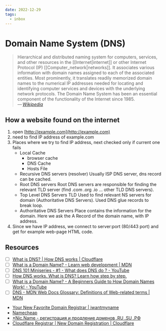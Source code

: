```yaml
---
date: 2022-12-29
tags:
  - inbox
---
```


# Domain Name System (DNS)

> Hierarchical and distributed naming system for computers, services, and other
> resources in the [[Internet|internet]] or other Internet Protocol (IP)
> [[Computer_network|networks]]. It associates various information with domain
> names assigned to each of the associated entities. Most prominently, it
> translates readily memorized domain names to the numerical IP addresses needed
> for locating and identifying computer services and devices with the underlying
> network protocols. The Domain Name System has been an essential component of
> the functionality of the Internet since 1985.\
> — <cite>[Wikipedia](https://en.wikipedia.org/wiki/Domain_Name_System)</cite>

## How a website found on the internet

1.  open [http://example.com](http://example.com)
2.  need to find IP address of example.com
3.  Places where we try to find IP address, next checked only if current one
    fails
    - Local Cache
      - browser cache
      - DNS Cache
      - Hosts File
    - Recursive DNS servers (resolver) Usually ISP DNS server, dns record can be
      cached.
    - Root DNS servers Root DNS servers are responsible for finding the relevant
      TLD server (find .com .org .io ... other TLD DNS servers).
    - Top Level DNS Servers TLD Used to find relevant NS servers for domain
      (Authoritative DNS Servers). Used DNS glue records to break loop.
    - Authoritative DNS Servers Place contains the information for the domain.
      Here we ask the A Record of the domain name, with IP address.
4.  Since we have IP address, we connect to server:port (80/443 port) and get
    for example web-page HTML code.

## Resources

- [ ] [What is DNS? | How DNS works | Cloudflare](https://www.cloudflare.com/learning/dns/what-is-dns/)
- [ ] [What is a Domain Name? - Learn web development | MDN](https://developer.mozilla.org/en-US/docs/Learn/Common_questions/Web_mechanics/What_is_a_domain_name)
- [ ] [DNS 101 Miniseries - #1 - What does DNS do ? - YouTube](https://www.youtube.com/watch?v=zEmUuNFBgN8)
- [ ] [How DNS works. What is DNS? Learn how step by step.](https://howdns.works/)
- [ ] [What is a Domain Name? - A Beginners Guide to How Domain Names Work! - YouTube](https://www.youtube.com/watch?v=Y4cRx19nhJk)
- [ ] [DNS - MDN Web Docs Glossary: Definitions of Web-related terms | MDN](https://developer.mozilla.org/en-US/docs/Glossary/DNS)

- [Your New Favorite Domain Registrar | iwantmyname](https://iwantmyname.com/)
- [Namecheap](https://vivaldi.com/bk/namecheap-en-us)
- [\*Nic.Name - регистрация и продление доменов .RU .SU .РФ](https://www.regnic.name/)
- [Cloudflare Registrar | New Domain Registration | Cloudflare](https://www.cloudflare.com/products/registrar/)
